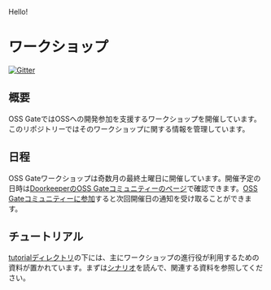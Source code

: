 Hello!

# ワークショップ

[![Gitter](https://badges.gitter.im/oss-gate/workshop.svg)](https://gitter.im/oss-gate/workshop?utm_source=badge&utm_medium=badge&utm_campaign=pr-badge&utm_content=badge)

## 概要

OSS GateではOSSへの開発参加を支援するワークショップを開催しています。このリポジトリーではそのワークショップに関する情報を管理しています。

## 日程

OSS Gateワークショップは奇数月の最終土曜日に開催しています。開催予定の日時は[DoorkeeperのOSS Gateコミュニティーのページ](https://oss-gate.doorkeeper.jp/events/upcoming)で確認できます。[OSS Gateコミュニティーに参加](https://oss-gate.doorkeeper.jp/member/new)すると次回開催日の通知を受け取ることができます。

## チュートリアル

[tutorialディレクトリ](tutorial/)の下には、主にワークショップの進行役が利用するための資料が置かれています。まずは[シナリオ](tutorial/scenario.md)を読んで、関連する資料を参照してください。
